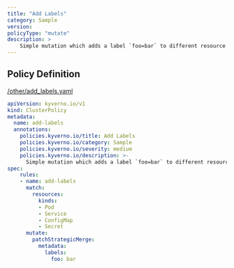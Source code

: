 ```yaml
---
title: "Add Labels"
category: Sample
version: 
policyType: "mutate"
description: >
    Simple mutation which adds a label `foo=bar` to different resource kinds.
---
```


## Policy Definition
<a href="https://github.com/kyverno/policies/raw/main//other/add_labels.yaml" target="-blank">/other/add_labels.yaml</a>

```yaml
apiVersion: kyverno.io/v1
kind: ClusterPolicy
metadata:
  name: add-labels
  annotations:
    policies.kyverno.io/title: Add Labels
    policies.kyverno.io/category: Sample
    policies.kyverno.io/severity: medium
    policies.kyverno.io/description: >-
      Simple mutation which adds a label `foo=bar` to different resource kinds.
spec:
    rules:
    - name: add-labels
      match:
        resources:
          kinds:
          - Pod
          - Service
          - ConfigMap
          - Secret
      mutate:
        patchStrategicMerge:
          metadata:
            labels:
              foo: bar
```
